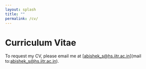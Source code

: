 ```yaml
---
layout: splash
title: ""
permalink: /cv/
---
```


# Curriculum Vitae

To request my CV, please email me at [abishek_s@hs.iitr.ac.in](mail to:abishek_s@hs.iitr.ac.in).

